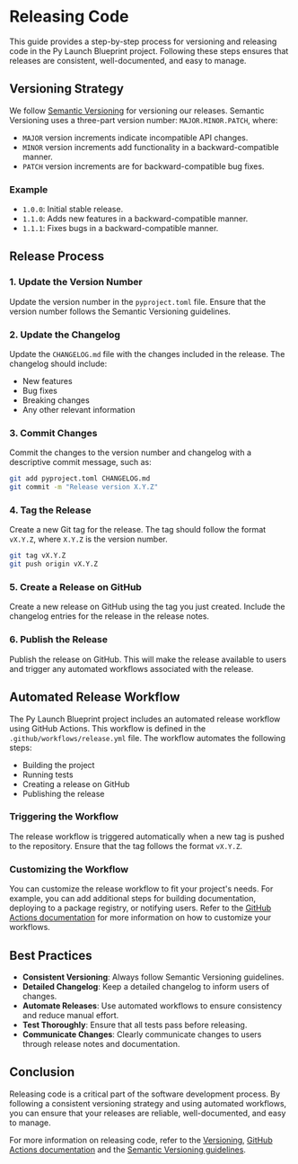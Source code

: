 # Releasing Code

This guide provides a step-by-step process for versioning and releasing code in the Py Launch Blueprint project. Following these steps ensures that releases are consistent, well-documented, and easy to manage.

## Versioning Strategy

We follow [Semantic Versioning](https://semver.org/) for versioning our releases. Semantic Versioning uses a three-part version number: `MAJOR.MINOR.PATCH`, where:

- `MAJOR` version increments indicate incompatible API changes.
- `MINOR` version increments add functionality in a backward-compatible manner.
- `PATCH` version increments are for backward-compatible bug fixes.

### Example

- `1.0.0`: Initial stable release.
- `1.1.0`: Adds new features in a backward-compatible manner.
- `1.1.1`: Fixes bugs in a backward-compatible manner.

## Release Process

### 1. Update the Version Number

Update the version number in the `pyproject.toml` file. Ensure that the version number follows the Semantic Versioning guidelines.

### 2. Update the Changelog

Update the `CHANGELOG.md` file with the changes included in the release. The changelog should include:

- New features
- Bug fixes
- Breaking changes
- Any other relevant information

### 3. Commit Changes

Commit the changes to the version number and changelog with a descriptive commit message, such as:

```bash
git add pyproject.toml CHANGELOG.md
git commit -m "Release version X.Y.Z"
```

### 4. Tag the Release

Create a new Git tag for the release. The tag should follow the format `vX.Y.Z`, where `X.Y.Z` is the version number.

```bash
git tag vX.Y.Z
git push origin vX.Y.Z
```

### 5. Create a Release on GitHub

Create a new release on GitHub using the tag you just created. Include the changelog entries for the release in the release notes.

### 6. Publish the Release

Publish the release on GitHub. This will make the release available to users and trigger any automated workflows associated with the release.

## Automated Release Workflow

The Py Launch Blueprint project includes an automated release workflow using GitHub Actions. This workflow is defined in the `.github/workflows/release.yml` file. The workflow automates the following steps:

- Building the project
- Running tests
- Creating a release on GitHub
- Publishing the release

### Triggering the Workflow

The release workflow is triggered automatically when a new tag is pushed to the repository. Ensure that the tag follows the format `vX.Y.Z`.

### Customizing the Workflow

You can customize the release workflow to fit your project's needs. For example, you can add additional steps for building documentation, deploying to a package registry, or notifying users. Refer to the [GitHub Actions documentation](https://docs.github.com/en/actions) for more information on how to customize your workflows.

## Best Practices

- **Consistent Versioning**: Always follow Semantic Versioning guidelines.
- **Detailed Changelog**: Keep a detailed changelog to inform users of changes.
- **Automate Releases**: Use automated workflows to ensure consistency and reduce manual effort.
- **Test Thoroughly**: Ensure that all tests pass before releasing.
- **Communicate Changes**: Clearly communicate changes to users through release notes and documentation.

## Conclusion

Releasing code is a critical part of the software development process. By following a consistent versioning strategy and using automated workflows, you can ensure that your releases are reliable, well-documented, and easy to manage.

For more information on releasing code, refer to the [Versioning](../reference/versioning.md), [GitHub Actions documentation](https://docs.github.com/en/actions) and the [Semantic Versioning guidelines](https://semver.org/).
